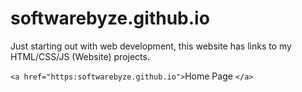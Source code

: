 # softwarebyze.github.io

Just starting out with web development,
this website has links to my HTML/CSS/JS (Website) projects.

`<a href="https:softwarebyze.github.io">`Home Page `</a>`
